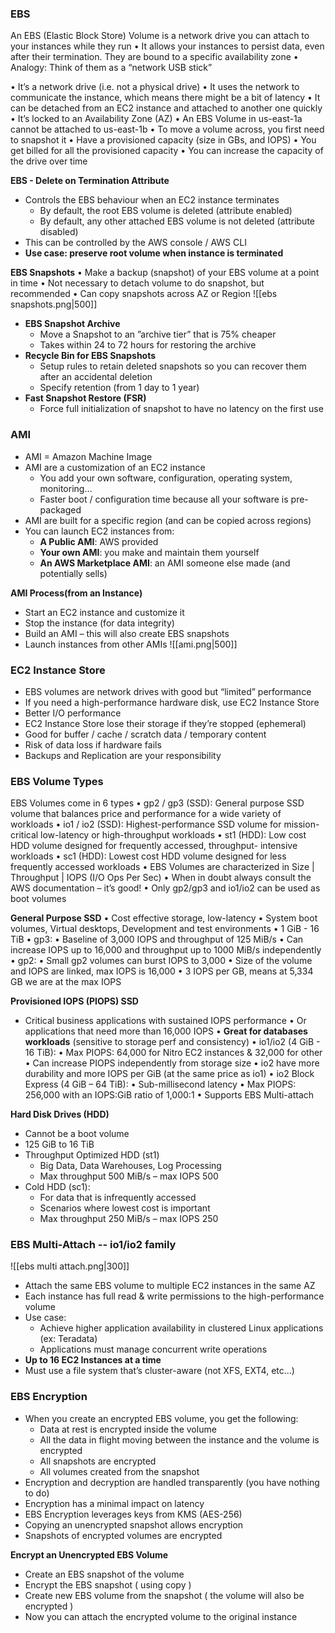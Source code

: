 
### EBS
An EBS (Elastic Block Store) Volume is a network drive you can attach to your instances while they run • It allows your instances to persist data, even after their termination.
They are bound to a specific availability zone • Analogy: Think of them as a “network USB stick”

• It’s a network drive (i.e. not a physical drive) • It uses the network to communicate the instance, which means there might be a bit of latency • It can be detached from an EC2 instance and attached to another one quickly • It’s locked to an Availability Zone (AZ) • An EBS Volume in us-east-1a cannot be attached to us-east-1b • To move a volume across, you first need to snapshot it • Have a provisioned capacity (size in GBs, and IOPS) • You get billed for all the provisioned capacity • You can increase the capacity of the drive over time

__EBS - Delete on Termination Attribute__

- Controls the EBS behaviour when an EC2 instance terminates 
	- By default, the root EBS volume is deleted (attribute enabled) 
	- By default, any other attached EBS volume is not deleted (attribute disabled) 
- This can be controlled by the AWS console / AWS CLI 
- __Use case: preserve root volume when instance is terminated__

__EBS Snapshots__
• Make a backup (snapshot) of your EBS volume at a point in time • Not necessary to detach volume to do snapshot, but recommended • Can copy snapshots across AZ or Region
![[ebs snapshots.png|500]]


- __EBS Snapshot Archive__ 
	- Move a Snapshot to an ”archive tier” that is 75% cheaper 
	- Takes within 24 to 72 hours for restoring the archive 
- __Recycle Bin for EBS Snapshots__
	- Setup rules to retain deleted snapshots so you can recover them after an accidental deletion 
	- Specify retention (from 1 day to 1 year) 
- __Fast Snapshot Restore (FSR)__ 
	- Force full initialization of snapshot to have no latency on the first use
### AMI
- AMI = Amazon Machine Image 
- AMI are a customization of an EC2 instance 
	- You add your own software, configuration, operating system, monitoring… 
	- Faster boot / configuration time because all your software is pre-packaged 
- AMI are built for a specific region (and can be copied across regions) 
- You can launch EC2 instances from: 
	- __A Public AMI__: AWS provided 
	- __Your own AMI__: you make and maintain them yourself 
	- __An AWS Marketplace AMI__: an AMI someone else made (and potentially sells)

__AMI Process(from an Instance)__
- Start an EC2 instance and customize it 
- Stop the instance (for data integrity) 
- Build an AMI – this will also create EBS snapshots 
- Launch instances from other AMIs
![[ami.png|500]]


### EC2 Instance Store
- EBS volumes are network drives with good but “limited” performance 
- If you need a high-performance hardware disk, use EC2 Instance Store 
- Better I/O performance 
- EC2 Instance Store lose their storage if they’re stopped (ephemeral) 
- Good for buffer / cache / scratch data / temporary content 
- Risk of data loss if hardware fails 
- Backups and Replication are your responsibility


### EBS Volume Types
EBS Volumes come in 6 types • gp2 / gp3 (SSD): General purpose SSD volume that balances price and performance for a wide variety of workloads • io1 / io2 (SSD): Highest-performance SSD volume for mission-critical low-latency or high-throughput workloads • st1 (HDD): Low cost HDD volume designed for frequently accessed, throughput- intensive workloads • sc1 (HDD): Lowest cost HDD volume designed for less frequently accessed workloads • EBS Volumes are characterized in Size | Throughput | IOPS (I/O Ops Per Sec) • When in doubt always consult the AWS documentation – it’s good! • Only gp2/gp3 and io1/io2 can be used as boot volumes

__General Purpose SSD__
• Cost effective storage, low-latency • System boot volumes, Virtual desktops, Development and test environments • 1 GiB - 16 TiB • gp3: • Baseline of 3,000 IOPS and throughput of 125 MiB/s • Can increase IOPS up to 16,000 and throughput up to 1000 MiB/s independently • gp2: • Small gp2 volumes can burst IOPS to 3,000 • Size of the volume and IOPS are linked, max IOPS is 16,000 • 3 IOPS per GB, means at 5,334 GB we are at the max IOPS

__Provisioned IOPS (PIOPS) SSD__
- Critical business applications with sustained IOPS performance • Or applications that need more than 16,000 IOPS • __Great for databases workloads__ (sensitive to storage perf and consistency) • io1/io2 (4 GiB - 16 TiB): • Max PIOPS: 64,000 for Nitro EC2 instances & 32,000 for other • Can increase PIOPS independently from storage size • io2 have more durability and more IOPS per GiB (at the same price as io1) • io2 Block Express (4 GiB – 64 TiB): • Sub-millisecond latency • Max PIOPS: 256,000 with an IOPS:GiB ratio of 1,000:1 • Supports EBS Multi-attach

__Hard Disk Drives (HDD)__

- Cannot be a boot volume 
- 125 GiB to 16 TiB 
- Throughput Optimized HDD (st1) 
	- Big Data, Data Warehouses, Log Processing 
	- Max throughput 500 MiB/s – max IOPS 500 
- Cold HDD (sc1): 
	- For data that is infrequently accessed 
	- Scenarios where lowest cost is important 
	- Max throughput 250 MiB/s – max IOPS 250


### EBS Multi-Attach -- io1/io2 family
![[ebs multi attach.png|300]]
- Attach the same EBS volume to multiple EC2 instances in the same AZ 
- Each instance has full read & write permissions to the high-performance volume 
- Use case: 
	- Achieve higher application availability in clustered Linux applications (ex: Teradata) 
	- Applications must manage concurrent write operations 
- __Up to 16 EC2 Instances at a time__ 
- Must use a file system that’s cluster-aware (not XFS, EXT4, etc…)
### EBS Encryption
- When you create an encrypted EBS volume, you get the following: 
	- Data at rest is encrypted inside the volume 
	- All the data in flight moving between the instance and the volume is encrypted 
	- All snapshots are encrypted 
	- All volumes created from the snapshot 
- Encryption and decryption are handled transparently (you have nothing to do) 
- Encryption has a minimal impact on latency 
- EBS Encryption leverages keys from KMS (AES-256) 
- Copying an unencrypted snapshot allows encryption 
- Snapshots of encrypted volumes are encrypted

__Encrypt an Unencrypted EBS Volume__
- Create an EBS snapshot of the volume 
- Encrypt the EBS snapshot ( using copy ) 
- Create new EBS volume from the snapshot ( the volume will also be encrypted ) 
- Now you can attach the encrypted volume to the original instance


